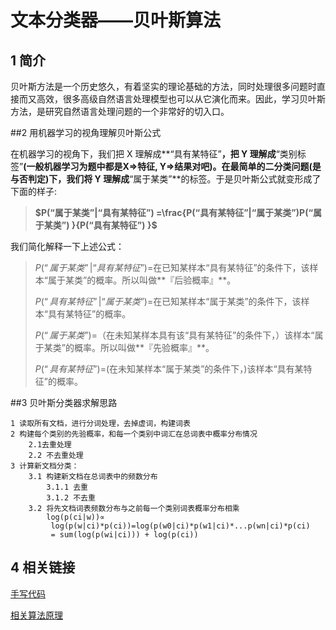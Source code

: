# 文本分类器——贝叶斯算法

## 1 简介

贝叶斯方法是一个历史悠久，有着坚实的理论基础的方法，同时处理很多问题时直接而又高效，很多高级自然语言处理模型也可以从它演化而来。因此，学习贝叶斯方法，是研究自然语言处理问题的一个非常好的切入口。

##2 用机器学习的视角理解贝叶斯公式 

在机器学习的视角下，我们把 X 理解成**“具有某特征”**，把 Y 理解成**“类别标签”**(一般机器学习为题中都是X=>特征, Y=>结果对吧)。在最简单的二分类问题(是与否判定)下，我们将 Y 理解成**“属于某类”**的标签。于是贝叶斯公式就变形成了下面的样子:

>**$P(“属于某类”|“具有某特征”) =\frac{P(“具有某特征”|“属于某类”)P(“属于某类”) }{P(“具有某特征”) }$**

我们简化解释一下上述公式： 

>$P(“属于某类”|“具有某特征”)=$在已知某样本“具有某特征”的条件下，该样本“属于某类”的概率。所以叫做**『后验概率』**。 
>
>$P(“具有某特征”|“属于某类”)=$在已知某样本“属于某类”的条件下，该样本“具有某特征”的概率。  
>
>$P(“属于某类”)=$（在未知某样本具有该“具有某特征”的条件下，）该样本“属于某类”的概率。所以叫做**『先验概率』**。
>
> $P(“具有某特征”)=$(在未知某样本“属于某类”的条件下，)该样本“具有某特征”的概率。 

##3 贝叶斯分类器求解思路

```
1 读取所有文档，进行分词处理，去掉虚词，构建词表
2 构建每个类别的先验概率，和每一个类别中词汇在总词表中概率分布情况
    2.1去重处理
    2.2 不去重处理
3 计算新文档分类：
    3.1 构建新文档在总词表中的频数分布
        3.1.1 去重
        3.1.2 不去重
    3.2 将先文档词表频数分布与之前每一个类别词表概率分布相乘
        log(p(ci|w))∝
         log(p(w|ci)*p(ci))=log(p(w0|ci)*p(w1|ci)*...p(wn|ci)*p(ci) 
         = sum(log(p(wi|ci))) + log(p(ci))
```

## 4 相关链接

[手写代码](https://blog.csdn.net/kancy110/article/details/72763276)

[相关算法原理](https://liyaguo6.github.io/NLP/text%20classificition/朴素贝叶斯.html)
